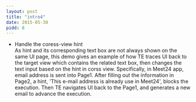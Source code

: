 ```yaml
---
layout: post
title: "intro4"
date: 2015-05-30
pidd: 8
---
```

- Handle the coress-view hint<br>
    As hint and its corresponding text box are not always shown on the same UI page, this demo gives an example of how TE traces UI back to the target view which contains the related text box, then changes the text input based on the hint in corss view. Specifically, in Meet24 app, email address is sent into Page1. After filling out the information in Page2, a hint, 'This e-mail address is already use in Meet24', blocks the execution. Then TE navigates UI back to the Page1, and generates a new email to advance the execution.  